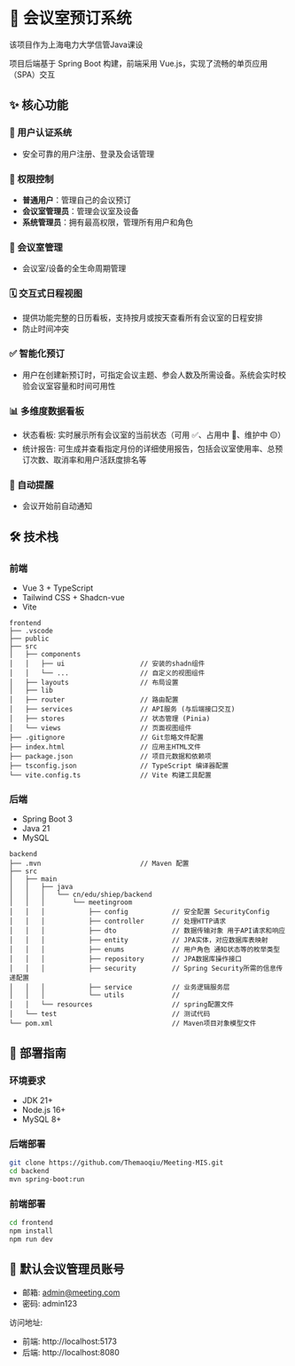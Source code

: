 # 📅 会议室预订系统

该项目作为上海电力大学信管Java课设

项目后端基于 Spring Boot 构建，前端采用 Vue.js，实现了流畅的单页应用（SPA）交互

## ✨ 核心功能

### 👤 用户认证系统
- 安全可靠的用户注册、登录及会话管理

### 🔐 权限控制
- **普通用户**：管理自己的会议预订
- **会议室管理员**：管理会议室及设备
- **系统管理员**：拥有最高权限，管理所有用户和角色

### 🏢 会议室管理
- 会议室/设备的全生命周期管理

### 🗓️ 交互式日程视图
- 提供功能完整的日历看板，支持按月或按天查看所有会议室的日程安排
- 防止时间冲突

### ✅ 智能化预订
- 用户在创建新预订时，可指定会议主题、参会人数及所需设备。系统会实时校验会议室容量和时间可用性

### 📊 多维度数据看板
- 状态看板: 实时展示所有会议室的当前状态（可用 ✅、占用中 🔴、维护中 🟡）
- 统计报告: 可生成并查看指定月份的详细使用报告，包括会议室使用率、总预订次数、取消率和用户活跃度排名等

### 🔔 自动提醒
- 会议开始前自动通知

## 🛠️ 技术栈

### 前端
- Vue 3 + TypeScript
- Tailwind CSS + Shadcn-vue
- Vite
  
```tree
frontend
├── .vscode                      
├── public                     
├── src
│   ├── components
│   │   ├── ui                   // 安装的shadn组件 
│   │   └── ...                  // 自定义的视图组件
│   ├── layouts                  // 布局设置
│   ├── lib                      
│   ├── router                   // 路由配置 
│   ├── services                 // API服务 (与后端接口交互)
│   ├── stores                   // 状态管理 (Pinia)
│   └── views                    // 页面视图组件
├── .gitignore                   // Git忽略文件配置
├── index.html                   // 应用主HTML文件
├── package.json                 // 项目元数据和依赖项
├── tsconfig.json                // TypeScript 编译器配置
└── vite.config.ts               // Vite 构建工具配置
```

### 后端
- Spring Boot 3
- Java 21
- MySQL

 ```tree
backend
├── .mvn                         // Maven 配置
├── src
│   ├── main
│   │   ├── java
│   │   │   └── cn/edu/shiep/backend
│   │   │       └── meetingroom
│   │   │           ├── config           // 安全配置 SecurityConfig
│   │   │           ├── controller       // 处理HTTP请求
│   │   │           ├── dto              // 数据传输对象 用于API请求和响应
│   │   │           ├── entity           // JPA实体，对应数据库表映射
│   │   │           ├── enums            // 用户角色 通知状态等的枚举类型 
│   │   │           ├── repository       // JPA数据库操作接口
│   │   │           ├── security         // Spring Security所需的信息传递配置
│   │   │           ├── service          // 业务逻辑服务层
│   │   │           └── utils            // 
│   │   └── resources                    // spring配置文件
│   └── test                             // 测试代码
└── pom.xml                              // Maven项目对象模型文件
```

## 🚀 部署指南

### 环境要求
- JDK 21+
- Node.js 16+
- MySQL 8+

### 后端部署
```bash
git clone https://github.com/Themaoqiu/Meeting-MIS.git
cd backend
mvn spring-boot:run
```

### 前端部署
```bash
cd frontend
npm install
npm run dev
```

## 🔑 默认会议管理员账号
- 邮箱: admin@meeting.com  
- 密码: admin123

访问地址:
- 前端: http://localhost:5173
- 后端: http://localhost:8080